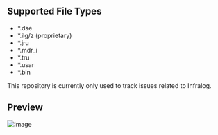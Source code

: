 ## Supported File Types
- *.dse
- *.ilg/z (proprietary)
- *.jru
- *.mdr_i
- *.tru
- *.usar
- *.bin

This repository is currently only used to track issues related to Infralog.

## Preview
![image](https://github.com/swissinside/infralog/assets/49843107/2fdcf35b-3e10-4b13-8023-3d6363eb0556)
